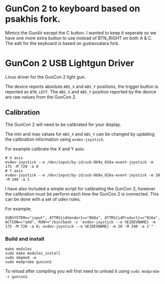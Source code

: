 # GunCon 2 to keyboard based on psakhis fork. 
Mimics the Gun4ir except the C button. 
I wanted to keep it seperate so we have one more extra button to use instead of BTN_RIGHT on both A & C.
The edit for the keyboard is based on gustavoalara fork. 

# GunCon 2 USB Lightgun Driver
Linux driver for the GunCon 2 light gun.

The device reports absolute `ABS_X` and `ABS_Y` positions, the trigger button is reported as `BTN_LEFT`. The `ABS_X` and `ABS_Y` position reported by the device are raw values from the GunCon 2. 

## Calibration

The GunCon 2 will need to be calibrated for your display.

The min and max values for `ABS_X` and `ABS_Y` can be changed by updating the calibration information using `evdev-joystick`.

For example calibrate the X and Y axis:

```shell
# X axis
evdev-joystick --e /dev/input/by-id/usb-0b9a_016a-event-joystick -m 175 -M 720 -a 0
# Y axis
evdev-joystick --e /dev/input/by-id/usb-0b9a_016a-event-joystick -m 20 -M 240 -a 1
```

I have also included a simple script for calibrating the GunCon 2, however the calibration must be perform each time the GunCon 2 is connected. This can be done with a set of udev rules. 

For example;
```
SUBSYSTEM=="input", ATTRS{idVendor}=="0b9a", ATTRS{idProduct}=="016a", ACTION=="add", RUN+="/bin/bash -c 'evdev-joystick --e %E{DEVNAME} -m 175 -M 720 -a 0; evdev-joystick --e %E{DEVNAME} -m 20 -M 240 -a 1'"
```

### Build and install

```shell
make modules
sudo make modules_install
sudo depmod -a
sudo modprobe guncon2
```

To reload after compiling you will first need to unload it using `sudo modprobe -r guncon2`.

